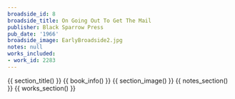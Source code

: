 ```yaml
---
broadside_id: 8
broadside_title: On Going Out To Get The Mail
publisher: Black Sparrow Press
pub_date: '1966'
broadside_image: EarlyBroadside2.jpg
notes: null
works_included:
- work_id: 2283
---
```


{{ section_title() }}
{{ book_info() }}
{{ section_image() }}
{{ notes_section() }}
{{ works_section() }}
